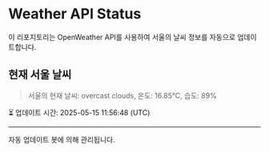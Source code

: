 
# Weather API Status

이 리포지토리는 OpenWeather API를 사용하여 서울의 날씨 정보를 자동으로 업데이트합니다.

## 현재 서울 날씨
> 서울의 현재 날씨: overcast clouds, 온도: 16.85°C, 습도: 89%

⏳ 업데이트 시간: 2025-05-15 11:56:48 (UTC)

---
자동 업데이트 봇에 의해 관리됩니다.
